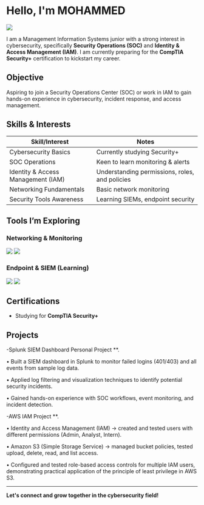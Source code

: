 # Hello, I'm MOHAMMED
<a href="https://linkedin.com"><img src="https://img.shields.io/badge/-LinkedIn-0072b1?&style=for-the-badge&logo=linkedin&logoColor=white" /></a>

I am a Management Information Systems junior with a strong interest in cybersecurity, specifically **Security Operations (SOC)** and **Identity & Access Management (IAM)**. I am currently preparing for the **CompTIA Security+** certification to kickstart my career.

## Objective
Aspiring to join a Security Operations Center (SOC) or work in IAM to gain hands-on experience in cybersecurity, incident response, and access management.

## Skills & Interests
| Skill/Interest                 | Notes                          |
|--------------------------------|--------------------------------|
| Cybersecurity Basics            | Currently studying Security+    |
| SOC Operations                  | Keen to learn monitoring & alerts |
| Identity & Access Management (IAM) | Understanding permissions, roles, and policies |
| Networking Fundamentals         | Basic network monitoring       |
| Security Tools Awareness        | Learning SIEMs, endpoint security |

## Tools I’m Exploring
### Networking & Monitoring
<div>
    <img src="https://img.shields.io/badge/-Wireshark-1679A7?&style=for-the-badge&logo=Wireshark&logoColor=white" />
    <img src="https://img.shields.io/badge/-Suricata-EF3B2D?&style=for-the-badge&logo=Suricata&logoColor=white" />
</div>

### Endpoint & SIEM (Learning)
<div>
    <img src="https://img.shields.io/badge/-Microsoft_Sentinel-0078D4?&style=for-the-badge&logo=Microsoft&logoColor=white" />
    <img src="https://img.shields.io/badge/-Splunk-000000?&style=for-the-badge&logo=Splunk&logoColor=white" />
</div>

## Certifications
- Studying for **CompTIA Security+**  

## Projects


-Splunk SIEM Dashboard Personal Project **.     

•	Built a SIEM dashboard in Splunk to monitor failed logins (401/403) and all events from sample log data.


•	Applied log filtering and visualization techniques to identify potential security incidents.


•	Gained hands-on experience with SOC workflows, event monitoring, and incident detection.
          

-AWS IAM Project **.


•  Identity and Access Management (IAM) → created and tested users with different permissions (Admin, Analyst, Intern). 

•  Amazon S3 (Simple Storage Service) → managed bucket policies, tested upload, delete, read, and list access.

•  Configured and tested role-based access controls for multiple IAM users, demonstrating practical application of the principle of least privilege in AWS S3.                       


---

**Let's connect and grow together in the cybersecurity field!**
